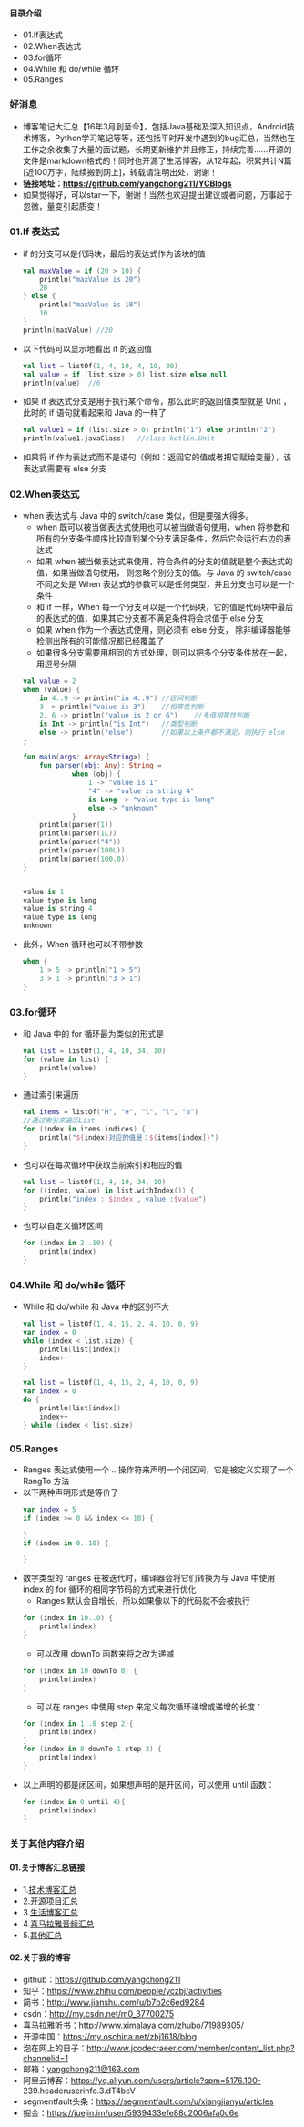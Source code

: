 #### 目录介绍
- 01.If表达式
- 02.When表达式
- 03.for循环
- 04.While 和 do/while 循环
- 05.Ranges




### 好消息
- 博客笔记大汇总【16年3月到至今】，包括Java基础及深入知识点，Android技术博客，Python学习笔记等等，还包括平时开发中遇到的bug汇总，当然也在工作之余收集了大量的面试题，长期更新维护并且修正，持续完善……开源的文件是markdown格式的！同时也开源了生活博客，从12年起，积累共计N篇[近100万字，陆续搬到网上]，转载请注明出处，谢谢！
- **链接地址：https://github.com/yangchong211/YCBlogs**
- 如果觉得好，可以star一下，谢谢！当然也欢迎提出建议或者问题，万事起于忽微，量变引起质变！



### 01.If 表达式
- if 的分支可以是代码块，最后的表达式作为该块的值
    ```kotlin
    val maxValue = if (20 > 10) {
        println("maxValue is 20")
        20
    } else {
        println("maxValue is 10")
        10
    }
    println(maxValue) //20
    ```
- 以下代码可以显示地看出 if 的返回值
    ```kotlin
    val list = listOf(1, 4, 10, 4, 10, 30)
    val value = if (list.size > 0) list.size else null
    println(value)  //6
    ```
- 如果 if 表达式分支是用于执行某个命令，那么此时的返回值类型就是 Unit ，此时的 if 语句就看起来和 Java 的一样了
    ```kotlin
    val value1 = if (list.size > 0) println("1") else println("2")
    println(value1.javaClass)   //class kotlin.Unit
    ```
- 如果将 if 作为表达式而不是语句（例如：返回它的值或者把它赋给变量），该表达式需要有 else 分支



### 02.When表达式
- when 表达式与 Java 中的 switch/case 类似，但是要强大得多。
    - when 既可以被当做表达式使用也可以被当做语句使用，when 将参数和所有的分支条件顺序比较直到某个分支满足条件，然后它会运行右边的表达式
    - 如果 when 被当做表达式来使用，符合条件的分支的值就是整个表达式的值，如果当做语句使用， 则忽略个别分支的值。与 Java 的 switch/case 不同之处是 When 表达式的参数可以是任何类型，并且分支也可以是一个条件
    - 和 if 一样，When 每一个分支可以是一个代码块，它的值是代码块中最后的表达式的值，如果其它分支都不满足条件将会求值于 else 分支
    - 如果 when 作为一个表达式使用，则必须有 else 分支， 除非编译器能够检测出所有的可能情况都已经覆盖了
    - 如果很多分支需要用相同的方式处理，则可以把多个分支条件放在一起，用逗号分隔
    ```kotlin
    val value = 2
    when (value) {
        in 4..9 -> println("in 4..9") //区间判断
        3 -> println("value is 3")    //相等性判断
        2, 6 -> println("value is 2 or 6")    //多值相等性判断
        is Int -> println("is Int")   //类型判断
        else -> println("else")       //如果以上条件都不满足，则执行 else
    }
    
    fun main(args: Array<String>) {
        fun parser(obj: Any): String =
                when (obj) {
                    1 -> "value is 1"
                    "4" -> "value is string 4"
                    is Long -> "value type is long"
                    else -> "unknown"
                }
        println(parser(1))
        println(parser(1L))
        println(parser("4"))
        println(parser(100L))
        println(parser(100.0))
    }
    
    
    value is 1
    value type is long
    value is string 4
    value type is long
    unknown
    ```
- 此外，When 循环也可以不带参数
    ```kotlin
    when {
        1 > 5 -> println("1 > 5")
        3 > 1 -> println("3 > 1")
    }
    ```


### 03.for循环
- 和 Java 中的 for 循环最为类似的形式是
    ```kotlin
    val list = listOf(1, 4, 10, 34, 10)
    for (value in list) {
        println(value)
    }
    ```
- 通过索引来遍历
    ```kotlin
    val items = listOf("H", "e", "l", "l", "o")
    //通过索引来遍历List
    for (index in items.indices) {
        println("${index}对应的值是：${items[index]}")
    }
    ```
- 也可以在每次循环中获取当前索引和相应的值
    ```kotlin
    val list = listOf(1, 4, 10, 34, 10)
    for ((index, value) in list.withIndex()) {
        println("index : $index , value :$value")
    }
    ```
- 也可以自定义循环区间
    ```kotlin
    for (index in 2..10) {
        println(index)
    }
    ```



### 04.While 和 do/while 循环
- While 和 do/while 和 Java 中的区别不大
    ```kotlin
    val list = listOf(1, 4, 15, 2, 4, 10, 0, 9)
    var index = 0
    while (index < list.size) {
        println(list[index])
        index++
    }
    
    val list = listOf(1, 4, 15, 2, 4, 10, 0, 9)
    var index = 0
    do {
        println(list[index])
        index++
    } while (index < list.size)
    ```


### 05.Ranges
- Ranges 表达式使用一个 ..  操作符来声明一个闭区间，它是被定义实现了一个 RangTo  方法
- 以下两种声明形式是等价了
    ```kotlin
    var index = 5
    if (index >= 0 && index <= 10) {
    
    }
    if (index in 0..10) {
    
    }
    ```
- 数字类型的 ranges 在被迭代时，编译器会将它们转换为与 Java 中使用 index 的 for 循环的相同字节码的方式来进行优化
    - Ranges 默认会自增长，所以如果像以下的代码就不会被执行
    ```kotlin
    for (index in 10..0) {
        println(index)
    }
    ```
    - 可以改用 downTo 函数来将之改为递减
    ```kotlin
    for (index in 10 downTo 0) {
        println(index)
    }
    ```
    - 可以在 ranges 中使用 step 来定义每次循环递增或递增的长度：
    ```kotlin
    for (index in 1..8 step 2){
        println(index)
    }
    for (index in 8 downTo 1 step 2) {
        println(index)
    }
    ```
- 以上声明的都是闭区间，如果想声明的是开区间，可以使用 until 函数：
    ```kotlin
    for (index in 0 until 4){
        println(index)
    }
    ```





### 关于其他内容介绍
#### 01.关于博客汇总链接
- 1.[技术博客汇总](https://www.jianshu.com/p/614cb839182c)
- 2.[开源项目汇总](https://blog.csdn.net/m0_37700275/article/details/80863574)
- 3.[生活博客汇总](https://blog.csdn.net/m0_37700275/article/details/79832978)
- 4.[喜马拉雅音频汇总](https://www.jianshu.com/p/f665de16d1eb)
- 5.[其他汇总](https://www.jianshu.com/p/53017c3fc75d)



#### 02.关于我的博客
- github：https://github.com/yangchong211
- 知乎：https://www.zhihu.com/people/yczbj/activities
- 简书：http://www.jianshu.com/u/b7b2c6ed9284
- csdn：http://my.csdn.net/m0_37700275
- 喜马拉雅听书：http://www.ximalaya.com/zhubo/71989305/
- 开源中国：https://my.oschina.net/zbj1618/blog
- 泡在网上的日子：http://www.jcodecraeer.com/member/content_list.php?channelid=1
- 邮箱：yangchong211@163.com
- 阿里云博客：https://yq.aliyun.com/users/article?spm=5176.100- 239.headeruserinfo.3.dT4bcV
- segmentfault头条：https://segmentfault.com/u/xiangjianyu/articles
- 掘金：https://juejin.im/user/5939433efe88c2006afa0c6e










